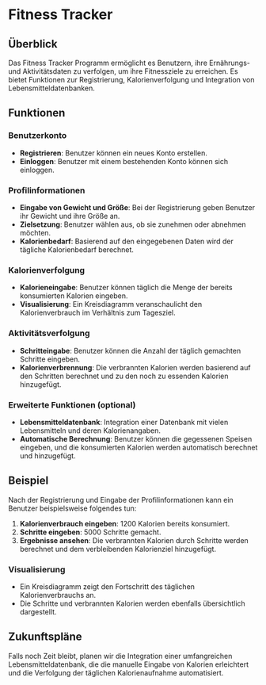 # Fitness Tracker

## Überblick

Das Fitness Tracker Programm ermöglicht es Benutzern, ihre Ernährungs- und Aktivitätsdaten zu verfolgen, um ihre Fitnessziele zu erreichen. Es bietet Funktionen zur Registrierung, Kalorienverfolgung und Integration von Lebensmitteldatenbanken.

## Funktionen

### Benutzerkonto
- **Registrieren**: Benutzer können ein neues Konto erstellen.
- **Einloggen**: Benutzer mit einem bestehenden Konto können sich einloggen.

### Profilinformationen
- **Eingabe von Gewicht und Größe**: Bei der Registrierung geben Benutzer ihr Gewicht und ihre Größe an.
- **Zielsetzung**: Benutzer wählen aus, ob sie zunehmen oder abnehmen möchten.
- **Kalorienbedarf**: Basierend auf den eingegebenen Daten wird der tägliche Kalorienbedarf berechnet.

### Kalorienverfolgung
- **Kalorieneingabe**: Benutzer können täglich die Menge der bereits konsumierten Kalorien eingeben.
- **Visualisierung**: Ein Kreisdiagramm veranschaulicht den Kalorienverbrauch im Verhältnis zum Tagesziel.

### Aktivitätsverfolgung
- **Schritteingabe**: Benutzer können die Anzahl der täglich gemachten Schritte eingeben.
- **Kalorienverbrennung**: Die verbrannten Kalorien werden basierend auf den Schritten berechnet und zu den noch zu essenden Kalorien hinzugefügt.

### Erweiterte Funktionen (optional)
- **Lebensmitteldatenbank**: Integration einer Datenbank mit vielen Lebensmitteln und deren Kalorienangaben.
- **Automatische Berechnung**: Benutzer können die gegessenen Speisen eingeben, und die konsumierten Kalorien werden automatisch berechnet und hinzugefügt.

## Beispiel
Nach der Registrierung und Eingabe der Profilinformationen kann ein Benutzer beispielsweise folgendes tun:

1. **Kalorienverbrauch eingeben**: 1200 Kalorien bereits konsumiert.
2. **Schritte eingeben**: 5000 Schritte gemacht.
3. **Ergebnisse ansehen**: Die verbrannten Kalorien durch Schritte werden berechnet und dem verbleibenden Kalorienziel hinzugefügt.

### Visualisierung
- Ein Kreisdiagramm zeigt den Fortschritt des täglichen Kalorienverbrauchs an.
- Die Schritte und verbrannten Kalorien werden ebenfalls übersichtlich dargestellt.

## Zukunftspläne
Falls noch Zeit bleibt, planen wir die Integration einer umfangreichen Lebensmitteldatenbank, die die manuelle Eingabe von Kalorien erleichtert und die Verfolgung der täglichen Kalorienaufnahme automatisiert.
